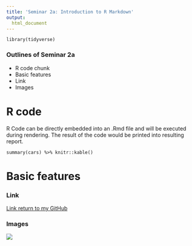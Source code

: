 ```yaml
---
title: 'Seminar 2a: Introduction to R Markdown'
output: 
  html_document
---
```

  
  ```{r,echo = FALSE, message=FALSE, warning=FALSE}
library(tidyverse)
```

### Outlines of Seminar 2a
* R code chunk
* Basic features
* Link
* Images

# R code
R Code can be directly embedded into an .Rmd file and will be executed during rendering. The result of the code would be printed into resulting report.
```{r}
summary(cars) %>% knitr::kable()
```

# Basic features

### Link
[Link return to my GitHub](https://github.com/LilyYuanXia)

### Images
![](https://i1.wp.com/www.chinatownfoundation.org/wp-content/uploads/2015/05/ubc-logo.png?zoom=2&ssl=1)